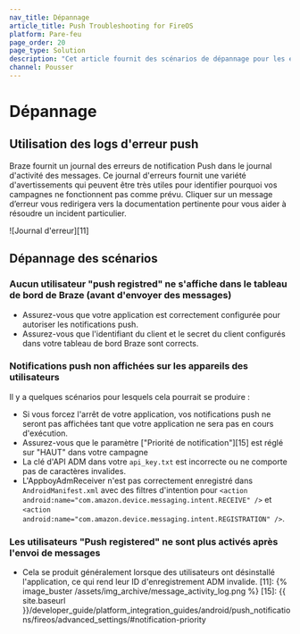 ```yaml
---
nav_title: Dépannage
article_title: Push Troubleshooting for FireOS
platform: Pare-feu
page_order: 20
page_type: Solution
description: "Cet article fournit des scénarios de dépannage pour les éventuels problèmes que vous pourriez rencontrer avec les notifications push."
channel: Pousser
---
```


# Dépannage

## Utilisation des logs d'erreur push

Braze fournit un journal des erreurs de notification Push dans le journal d'activité des messages. Ce journal d'erreurs fournit une variété d'avertissements qui peuvent être très utiles pour identifier pourquoi vos campagnes ne fonctionnent pas comme prévu.  Cliquer sur un message d’erreur vous redirigera vers la documentation pertinente pour vous aider à résoudre un incident particulier.

!\[Journal d'erreur\]\[11\]

## Dépannage des scénarios

### Aucun utilisateur "push registred" ne s'affiche dans le tableau de bord de Braze (avant d'envoyer des messages)
  - Assurez-vous que votre application est correctement configurée pour autoriser les notifications push.
  - Assurez-vous que l'identifiant du client et le secret du client configurés dans votre tableau de bord Braze sont corrects.

### Notifications push non affichées sur les appareils des utilisateurs
Il y a quelques scénarios pour lesquels cela pourrait se produire :

  - Si vous forcez l'arrêt de votre application, vos notifications push ne seront pas affichées tant que votre application ne sera pas en cours d'exécution.
  - Assurez-vous que le paramètre \["Priorité de notification"\]\[15\] est réglé sur "HAUT" dans votre campagne
  - La clé d'API ADM dans votre `api_key.txt` est incorrecte ou ne comporte pas de caractères invalides.
  - L'AppboyAdmReceiver n'est pas correctement enregistré dans `AndroidManifest.xml` avec des filtres d'intention pour `<action android:name="com.amazon.device.messaging.intent.RECEIVE" />` et `<action android:name="com.amazon.device.messaging.intent.REGISTRATION" />`.

### Les utilisateurs "Push registered" ne sont plus activés après l'envoi de messages

  - Cela se produit généralement lorsque des utilisateurs ont désinstallé l'application, ce qui rend leur ID d'enregistrement ADM invalide.
[11]: {% image_buster /assets/img_archive/message_activity_log.png %} [15]: {{ site.baseurl }}/developer_guide/platform_integration_guides/android/push_notifications/fireos/advanced_settings/#notification-priority

